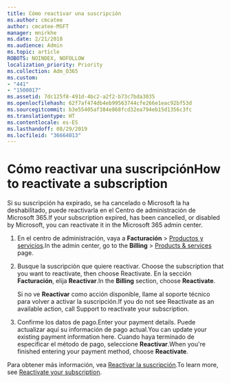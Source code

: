 ```yaml
---
title: Cómo reactivar una suscripción
ms.author: cmcatee
author: cmcatee-MSFT
manager: mnirkhe
ms.date: 2/21/2018
ms.audience: Admin
ms.topic: article
ROBOTS: NOINDEX, NOFOLLOW
localization_priority: Priority
ms.collection: Adm_O365
ms.custom:
- "441"
- "1500017"
ms.assetid: 7dc125f8-491d-4bc2-a2f2-b73c7bda3035
ms.openlocfilehash: 62f7af474db4eb99563744cfe266e1eac92bf53d
ms.sourcegitcommit: b3e55405af384e868fcd32ea794eb15d1356c3fc
ms.translationtype: HT
ms.contentlocale: es-ES
ms.lasthandoff: 08/29/2019
ms.locfileid: "36664013"
---
```

# <a name="how-to-reactivate-a-subscription"></a><span data-ttu-id="aeba6-102">Cómo reactivar una suscripción</span><span class="sxs-lookup"><span data-stu-id="aeba6-102">How to reactivate a subscription</span></span>

<span data-ttu-id="aeba6-103">Si su suscripción ha expirado, se ha cancelado o Microsoft la ha deshabilitado, puede reactivarla en el Centro de administración de Microsoft 365.</span><span class="sxs-lookup"><span data-stu-id="aeba6-103">If your subscription expired, has been cancelled, or disabled by Microsoft, you can reactivate it in the Microsoft 365 admin center.</span></span>
  
1. <span data-ttu-id="aeba6-104">En el centro de administración, vaya a **Facturación** \> [Productos y servicios](https://go.microsoft.com/fwlink/p/?linkid=842054).</span><span class="sxs-lookup"><span data-stu-id="aeba6-104">In the admin center, go to the **Billing** \> [Products & services](https://go.microsoft.com/fwlink/p/?linkid=842054) page.</span></span>

2. <span data-ttu-id="aeba6-105">Busque la suscripción que quiere reactivar. </span><span class="sxs-lookup"><span data-stu-id="aeba6-105">Choose the subscription that you want to reactivate, then choose Reactivate.</span></span> <span data-ttu-id="aeba6-106">En la sección **Facturación**, elija **Reactivar**.</span><span class="sxs-lookup"><span data-stu-id="aeba6-106">In the **Billing** section, choose **Reactivate**.</span></span>

    <span data-ttu-id="aeba6-107">Si no ve **Reactivar** como acción disponible, llame al soporte técnico para volver a activar la suscripción.</span><span class="sxs-lookup"><span data-stu-id="aeba6-107">If you do not see Reactivate as an available action, call Support to reactivate your subscription.</span></span>

3. <span data-ttu-id="aeba6-108">Confirme los datos de pago.</span><span class="sxs-lookup"><span data-stu-id="aeba6-108">Enter your payment details.</span></span> <span data-ttu-id="aeba6-109">Puede actualizar aquí su información de pago actual.</span><span class="sxs-lookup"><span data-stu-id="aeba6-109">You can update your existing payment information here.</span></span> <span data-ttu-id="aeba6-110">Cuando haya terminado de especificar el método de pago, seleccione **Reactivar**.</span><span class="sxs-lookup"><span data-stu-id="aeba6-110">When you're finished entering your payment method, choose **Reactivate**.</span></span>

<span data-ttu-id="aeba6-111">Para obtener más información, vea [Reactivar 
la suscripción](https://docs.microsoft.com/office365/admin/subscriptions-and-billing/reactivate-your-subscription).</span><span class="sxs-lookup"><span data-stu-id="aeba6-111">To learn more, see [Reactivate your subscription](https://docs.microsoft.com/office365/admin/subscriptions-and-billing/reactivate-your-subscription).</span></span>